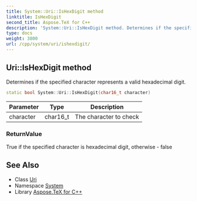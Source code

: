 ```yaml
---
title: System::Uri::IsHexDigit method
linktitle: IsHexDigit
second_title: Aspose.TeX for C++
description: 'System::Uri::IsHexDigit method. Determines if the specified character represents a valid hexadecimal digit in C++.'
type: docs
weight: 3800
url: /cpp/system/uri/ishexdigit/
---
```

## Uri::IsHexDigit method


Determines if the specified character represents a valid hexadecimal digit.

```cpp
static bool System::Uri::IsHexDigit(char16_t character)
```


| Parameter | Type | Description |
| --- | --- | --- |
| character | char16_t | The character to check |

### ReturnValue

True if the specified character is hexadecimal digit, otherwise - false

## See Also

* Class [Uri](../)
* Namespace [System](../../)
* Library [Aspose.TeX for C++](../../../)

